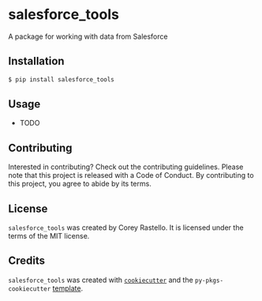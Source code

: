 # salesforce_tools

A package for working with data from Salesforce

## Installation

```bash
$ pip install salesforce_tools
```

## Usage

- TODO

## Contributing

Interested in contributing? Check out the contributing guidelines. Please note that this project is released with a Code of Conduct. By contributing to this project, you agree to abide by its terms.

## License

`salesforce_tools` was created by Corey Rastello. It is licensed under the terms of the MIT license.

## Credits

`salesforce_tools` was created with [`cookiecutter`](https://cookiecutter.readthedocs.io/en/latest/) and the `py-pkgs-cookiecutter` [template](https://github.com/py-pkgs/py-pkgs-cookiecutter).
